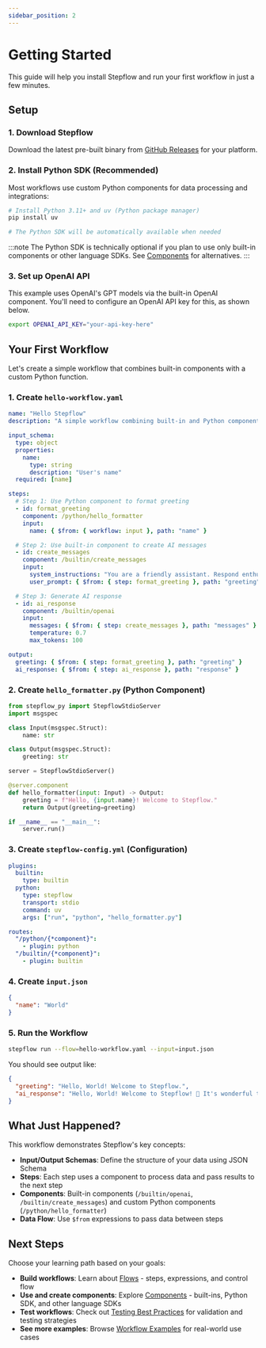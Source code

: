 ```yaml
---
sidebar_position: 2
---
```


# Getting Started

This guide will help you install Stepflow and run your first workflow in just a few minutes.

## Setup

### 1. Download Stepflow

Download the latest pre-built binary from [GitHub Releases](https://github.com/stepflow-ai/stepflow/releases) for your platform.

### 2. Install Python SDK (Recommended)

Most workflows use custom Python components for data processing and integrations:

```bash
# Install Python 3.11+ and uv (Python package manager)
pip install uv

# The Python SDK will be automatically available when needed
```

:::note
The Python SDK is technically optional if you plan to use only built-in components or other language SDKs.
See [Components](./components/index.md) for alternatives.
:::

### 3. Set up OpenAI API

This example uses OpenAI's GPT models via the built-in OpenAI component.
You'll need to configure an OpenAI API key for this, as shown below.

```bash
export OPENAI_API_KEY="your-api-key-here"
```

## Your First Workflow

Let's create a simple workflow that combines built-in components with a custom Python function.

### 1. Create `hello-workflow.yaml`

```yaml
name: "Hello Stepflow"
description: "A simple workflow combining built-in and Python components"

input_schema:
  type: object
  properties:
    name:
      type: string
      description: "User's name"
  required: [name]

steps:
  # Step 1: Use Python component to format greeting
  - id: format_greeting
    component: /python/hello_formatter
    input:
      name: { $from: { workflow: input }, path: "name" }

  # Step 2: Use built-in component to create AI messages
  - id: create_messages
    component: /builtin/create_messages
    input:
      system_instructions: "You are a friendly assistant. Respond enthusiastically to greetings."
      user_prompt: { $from: { step: format_greeting }, path: "greeting" }

  # Step 3: Generate AI response
  - id: ai_response
    component: /builtin/openai
    input:
      messages: { $from: { step: create_messages }, path: "messages" }
      temperature: 0.7
      max_tokens: 100

output:
  greeting: { $from: { step: format_greeting }, path: "greeting" }
  ai_response: { $from: { step: ai_response }, path: "response" }
```

### 2. Create `hello_formatter.py` (Python Component)

```python
from stepflow_py import StepflowStdioServer
import msgspec

class Input(msgspec.Struct):
    name: str

class Output(msgspec.Struct):
    greeting: str

server = StepflowStdioServer()

@server.component
def hello_formatter(input: Input) -> Output:
    greeting = f"Hello, {input.name}! Welcome to Stepflow."
    return Output(greeting=greeting)

if __name__ == "__main__":
    server.run()
```


### 3. Create `stepflow-config.yml` (Configuration)

```yaml
plugins:
  builtin:
    type: builtin
  python:
    type: stepflow
    transport: stdio
    command: uv
    args: ["run", "python", "hello_formatter.py"]

routes:
  "/python/{*component}":
    - plugin: python
  "/builtin/{*component}":
    - plugin: builtin
```

### 4. Create `input.json`

```json
{
  "name": "World"
}
```

### 5. Run the Workflow

```bash
stepflow run --flow=hello-workflow.yaml --input=input.json
```

You should see output like:

```json
{
  "greeting": "Hello, World! Welcome to Stepflow.",
  "ai_response": "Hello, World! Welcome to Stepflow! 🎉 It's wonderful to meet you..."
}
```

## What Just Happened?

This workflow demonstrates Stepflow's key concepts:

- **Input/Output Schemas**: Define the structure of your data using JSON Schema
- **Steps**: Each step uses a component to process data and pass results to the next step
- **Components**: Built-in components (`/builtin/openai`, `/builtin/create_messages`) and custom Python components (`/python/hello_formatter`)
- **Data Flow**: Use `$from` expressions to pass data between steps

## Next Steps

Choose your learning path based on your goals:

- **Build workflows**: Learn about [Flows](./flows/index.md) - steps, expressions, and control flow
- **Use and create components**: Explore [Components](./components/index.md) - built-ins, Python SDK, and other language SDKs
- **Test workflows**: Check out [Testing Best Practices](./best-practices/testing.md) for validation and testing strategies
- **See more examples**: Browse [Workflow Examples](./examples/) for real-world use cases